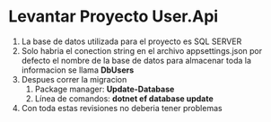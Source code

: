 # Levantar Proyecto User.Api

1. La base de datos utilizada para el proyecto es SQL SERVER
2. Solo habria el conection string en el archivo appsettings.json por defecto el nombre de la base de datos para almacenar toda la informacion se llama **DbUsers**
3. Despues correr la migracion
    1. Package manager: **Update-Database**
    2. Línea de comandos: **dotnet ef database update**
4. Con toda estas revisiones no deberia tener problemas